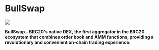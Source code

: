 # BullSwap

![](.gitbook/assets/微信图片\_20230609230640.jpg)

**BullSwap - BRC20's native DEX, the first aggregator in the BRC20 ecosystem that combines order book and AMM functions, providing a revolutionary and convenient on-chain trading experience.**
